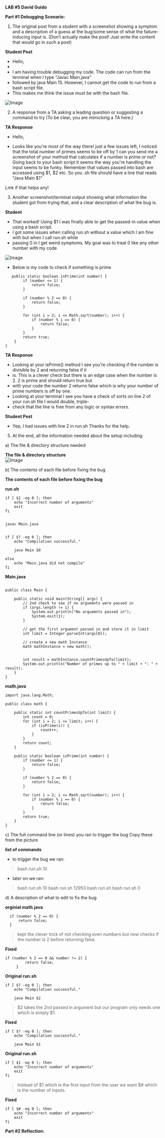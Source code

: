
**LAB #5 David Guido**

**Part #1 Debugging Scenario:**


1) The original post from a student with a screenshot showing a symptom and a description of a guess at the bug/some sense of what the failure-inducing input is. (Don’t actually make the post! Just write the content that would go in such a post)

**Student Post**

* Hello, 
*
* I am having trouble debugging my code. The code can run from the terminal when I type "Javac Main.java"
* followed by java Main 15. However, I cannot get the code to run from a bash script file.
* This makes me think the issue must be with the bash file.

![Image](Lab_5_1st_student_post.png)





2) A response from a TA asking a leading question or suggesting a command to try (To be clear, you are mimicking a TA here.)


**TA Response**

* Hello,

* Looks like you're most of the way there! just a few issues left, I noticed that the total number of primes seems to be off by 1 can you send me a screenshot of your method that calculates if a number is prime or not? Going back to your bash script it seems the way you're handling the input seems to be funky. Remember that values passed into bash are accessed using $1, $2 etc. So you .sh file should have a line that reads "Java Main $1" 

Lmk if that helps any!



3) Another screenshot/terminal output showing what information the student got from trying that, and a clear description of what the bug is.

**Student**

* That worked! Using $1 I was finally able to get the passed-in value when using a bash script.
* I got some issues when calling run.sh without a value which I am fine with but when I call run.sh while
* passing 0 in I get weird symptoms. My goal was to treat 0 like any other number with my code

![Image](JJJJJJJJJJJJJJJJJJJ.png)

* Below is my code to check if something is prime
```
   public static boolean isPrime(int number) {
        if (number <= 1) {
            return false;
        }

        if (number % 2 == 0) {
            return false;
        }

        for (int i = 2; i <= Math.sqrt(number); i++) {
            if (number % i == 0) {
                return false;
            }
        }
        return true;
    }
}
```

**TA Response**

* Looking at your isPrime() method I see you're checking if the number is divisible by 2 and returning false if it
* is. This is a clever check but there is an edge case when the number is 2. 2 is prime and should return true but
* with your code the number 2 returns false which is why your number of prime numbers is off by one.
* Looking at your terminal I see you have a check of sorts on line 2 of your run.sh file I would double, triple-
* check that the line is free from any logic or syntax errors.



**Student Post**

* Yep, I had issues with line 2 in run.sh Thanks for the help.



5) At the end, all the information needed about the setup including:
   
a) The file & directory structure needed

**The file & directory structure**   
![Image](Lab_5_file_structrue.png)


b) The contents of each file before fixing the bug

**The contents of each file before fixing the bug**

**run.sh**

```
if [ $1 -eq 0 ]; then
    echo "Incorrect number of arguments"
    exit
fi


javac Main.java


if [ $? -eq 0 ]; then
    echo "Compilation successful."

    java Main $0

else
    echo "Main.java did not compile"
fi
```

**Main.java**

```

public class Main {

    public static void main(String[] args) {
        // 2nd check to see if no arguemnts were passed in
        if (args.length != 1) {
            System.out.println("No arguemnts passed in");
            System.exit(1);
        }

        // get the first argument passed in and store it in limit
        int limit = Integer.parseInt(args[0]);

        // create a new math Instance
        math mathInstance = new math();
        
    
        int result = mathInstance.countPrimesUpTo(limit);
        System.out.println("Number of primes up to " + limit + ": " + result);
    }
}

```

**math.java**

```
import java.lang.Math;

public class math {

    public static int countPrimesUpTo(int limit) {
        int count = 0;
        for (int i = 2; i <= limit; i++) {
            if (isPrime(i)) {
                count++;
            }
        }
        return count;
    }

    public static boolean isPrime(int number) {
        if (number <= 1) {
            return false;
        }

        if (number % 2 == 0) {
            return false;
        }

        for (int i = 2; i <= Math.sqrt(number); i++) {
            if (number % i == 0) {
                return false;
            }
        }
        return true;
    }
}

```

c) The full command line (or lines) you ran to trigger the bug
Copy these from the picture

**list of commands**

* to trigger the bug we ran:
> bash run.sh 10


* later on we ran:
> bash run.sh 10
> bash run.sh 12953
> bash run.sh
> bash run.sh 0


d) A description of what to edit to fix the bug

**orginial math.java**
```
  if (number % 2 == 0) {
      return false;
  }
```
> kept the clever trick of not checking even numbers but now checks if the number is 2 before returning false.

**Fixed**
```
if (number % 2 == 0 && number != 2) {
         return false;
     }
```


**Original run.sh**
```
if [ $? -eq 0 ]; then
    echo "Compilation successful."

    java Main $2
```

> $2 takes the 2nd passed in argument but our program only needs one which is simply $1.

**Fixed**
```
if [ $? -eq 0 ]; then
    echo "Compilation successful."

    java Main $1
```


**Original run.sh**
```
if [ $1 -eq 0 ]; then
    echo "Incorrect number of arguments"
    exit
fi
```
> Instead of $1 which is the first input from the user we want $# which is the number of inputs.

**Fixed**
```
if [ $# -eq 0 ]; then
    echo "Incorrect number of arguments"
    exit
fi
```


**Part #2 Reflection:**

